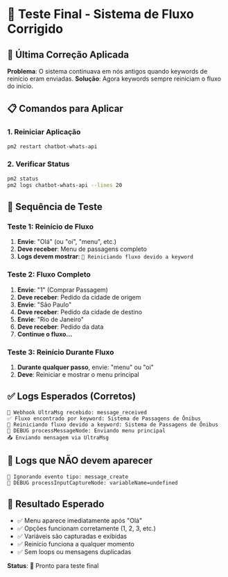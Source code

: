 # 🧪 Teste Final - Sistema de Fluxo Corrigido

## 🔧 Última Correção Aplicada
**Problema**: O sistema continuava em nós antigos quando keywords de reinício eram enviadas.
**Solução**: Agora keywords sempre reiniciam o fluxo do início.

## 📋 Comandos para Aplicar

### 1. Reiniciar Aplicação
```bash
pm2 restart chatbot-whats-api
```

### 2. Verificar Status
```bash
pm2 status
pm2 logs chatbot-whats-api --lines 20
```

## 🧪 Sequência de Teste

### Teste 1: Reinício de Fluxo
1. **Envie**: "Olá" (ou "oi", "menu", etc.)
2. **Deve receber**: Menu de passagens completo
3. **Logs devem mostrar**: `🔄 Reiniciando fluxo devido a keyword`

### Teste 2: Fluxo Completo
1. **Envie**: "1" (Comprar Passagem)
2. **Deve receber**: Pedido da cidade de origem
3. **Envie**: "São Paulo"
4. **Deve receber**: Pedido da cidade de destino
5. **Envie**: "Rio de Janeiro"
6. **Deve receber**: Pedido da data
7. **Continue o fluxo...**

### Teste 3: Reinício Durante Fluxo
1. **Durante qualquer passo**, envie: "menu" ou "oi"
2. **Deve**: Reiniciar e mostrar o menu principal

## ✅ Logs Esperados (Corretos)

```
📨 Webhook UltraMsg recebido: message_received
✅ Fluxo encontrado por keyword: Sistema de Passagens de Ônibus
🔄 Reiniciando fluxo devido a keyword: Sistema de Passagens de Ônibus
🔧 DEBUG processMessageNode: Enviando menu principal
📤 Enviando mensagem via UltraMsg
```

## 🚫 Logs que NÃO devem aparecer

```
🚫 Ignorando evento tipo: message_create
🔧 DEBUG processInputCaptureNode: variableName=undefined
```

## 🎯 Resultado Esperado

- ✅ Menu aparece imediatamente após "Olá"
- ✅ Opções funcionam corretamente (1, 2, 3, etc.)
- ✅ Variáveis são capturadas e exibidas
- ✅ Reinício funciona a qualquer momento
- ✅ Sem loops ou mensagens duplicadas

**Status**: 🧪 Pronto para teste final 